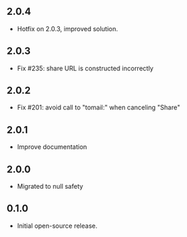 ## 2.0.4

- Hotfix on 2.0.3, improved solution.

## 2.0.3

- Fix #235: share URL is constructed incorrectly

## 2.0.2

- Fix #201: avoid call to "tomail:" when canceling "Share"

## 2.0.1

- Improve documentation

## 2.0.0

- Migrated to null safety

## 0.1.0

- Initial open-source release.
